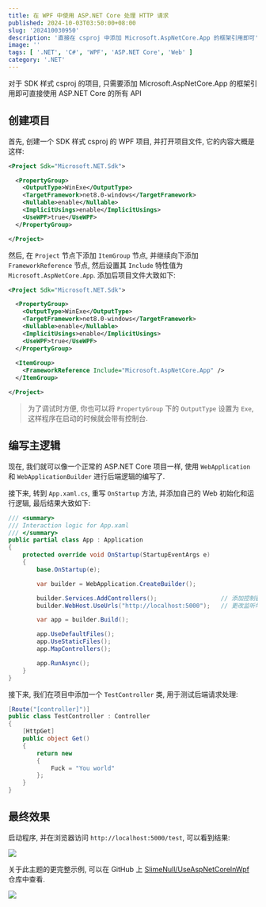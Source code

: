 ```yaml
---
title: 在 WPF 中使用 ASP.NET Core 处理 HTTP 请求
published: 2024-10-03T03:50:00+08:00
slug: '202410030950'
description: '直接在 csproj 中添加 Microsoft.AspNetCore.App 的框架引用即可'
image: ''
tags: [ '.NET', 'C#', 'WPF', 'ASP.NET Core', 'Web' ]
category: '.NET'
---
```


对于 SDK 样式 csproj 的项目, 只需要添加 Microsoft.AspNetCore.App 的框架引用即可直接使用 ASP.NET Core 的所有 API

## 创建项目

首先, 创建一个 SDK 样式 csproj 的 WPF 项目, 并打开项目文件, 它的内容大概是这样:

```xml
<Project Sdk="Microsoft.NET.Sdk">

  <PropertyGroup>
    <OutputType>WinExe</OutputType>
    <TargetFramework>net8.0-windows</TargetFramework>
    <Nullable>enable</Nullable>
    <ImplicitUsings>enable</ImplicitUsings>
    <UseWPF>true</UseWPF>
  </PropertyGroup>

</Project>
```

然后, 在 `Project` 节点下添加 `ItemGroup` 节点, 并继续向下添加 `FrameworkReference` 节点, 然后设置其 `Include` 特性值为 `Microsoft.AspNetCore.App`. 添加后项目文件大致如下:

```xml
<Project Sdk="Microsoft.NET.Sdk">

  <PropertyGroup>
    <OutputType>WinExe</OutputType>
    <TargetFramework>net8.0-windows</TargetFramework>
    <Nullable>enable</Nullable>
    <ImplicitUsings>enable</ImplicitUsings>
    <UseWPF>true</UseWPF>
  </PropertyGroup>
  
  <ItemGroup>
    <FrameworkReference Include="Microsoft.AspNetCore.App" />
  </ItemGroup>

</Project>
```

> 为了调试时方便, 你也可以将 `PropertyGroup` 下的 `OutputType` 设置为 `Exe`, 这样程序在启动的时候就会带有控制台.


## 编写主逻辑

现在, 我们就可以像一个正常的 ASP.NET Core 项目一样, 使用 `WebApplication` 和 `WebApplicationBuilder` 进行后端逻辑的编写了.

接下来, 转到 `App.xaml.cs`, 重写 `OnStartup` 方法, 并添加自己的 Web 初始化和运行逻辑, 最后结果大致如下:

```csharp
/// <summary>
/// Interaction logic for App.xaml
/// </summary>
public partial class App : Application
{
    protected override void OnStartup(StartupEventArgs e)
    {
        base.OnStartup(e);

        var builder = WebApplication.CreateBuilder();

        builder.Services.AddControllers();                  // 添加控制器
        builder.WebHost.UseUrls("http://localhost:5000");   // 更改监听地址

        var app = builder.Build();

        app.UseDefaultFiles();
        app.UseStaticFiles();
        app.MapControllers();

        app.RunAsync();
    }
}
```

接下来, 我们在项目中添加一个 `TestController` 类, 用于测试后端请求处理:

```csharp
[Route("[controller]")]
public class TestController : Controller
{
    [HttpGet]
    public object Get()
    {
        return new
        {
            Fuck = "You world"
        };
    }
}
```

## 最终效果

启动程序, 并在浏览器访问 `http://localhost:5000/test`, 可以看到结果:

![](/images/UseAspNetCoreInWpf_BrowserPreview.png)

关于此主题的更完整示例, 可以在 GitHub 上 [SlimeNull/UseAspNetCoreInWpf](https://github.com/SlimeNull/UseAspNetCoreInWpf) 仓库中查看.

![](/images/Snipaste_2024-10-03_04-01-40.png)